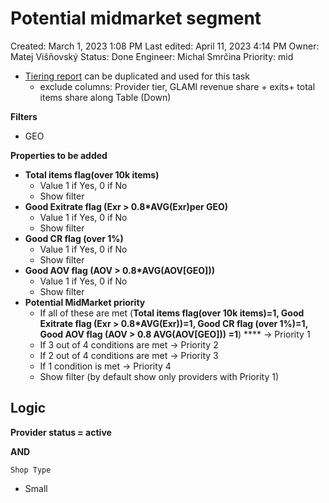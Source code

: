 # Potential midmarket segment

Created: March 1, 2023 1:08 PM
Last edited: April 11, 2023 4:14 PM
Owner: Matej Višňovský
Status: Done
Engineer: Michal Smrčina
Priority: mid

- [Tiering report](https://tableau.glami.info/#/views/Providertiering/Providertieringreportlast30days?%3Aiid=1) can be duplicated and used for this task
    - exclude columns: Provider tier, GLAMI revenue share + exits+ total items share along Table (Down)

**Filters**

- GEO

**Properties to be added**

- **Total items flag(over 10k items)**
    - Value 1 if Yes, 0 if No
    - Show filter
- **Good Exitrate flag (Exr > 0.8*AVG(Exr)per GEO)**
    - Value 1 if Yes, 0 if No
    - Show filter
- **Good CR flag (over 1%)**
    - Value 1 if Yes, 0 if No
    - Show filter
- **Good AOV flag (AOV > 0.8*AVG(AOV[GEO]))**
    - Value 1 if Yes, 0 if No
    - Show filter
- **Potential MidMarket priority**
    - If all of these are met (**Total items flag(over 10k items)=1, Good Exitrate flag (Exr > 0.8*AVG(Exr))=1, Good CR flag (over 1%)=1, Good AOV flag (AOV > 0.8 AVG(AOV[GEO])) =1**) ****  → Priority 1
    - If 3 out of 4 conditions are met → Priority 2
    - If 2 out of 4 conditions are met → Priority 3
    - If 1 condition is met → Priority 4
    - Show filter (by default show only providers with Priority 1)

## **Logic**

**Provider status = active**

**AND**

`Shop Type`

- Small
